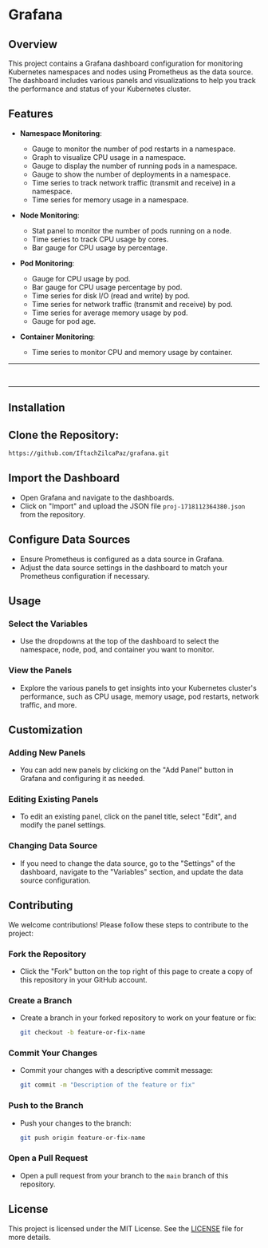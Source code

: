
# Grafana

## Overview

This project contains a Grafana dashboard configuration for monitoring Kubernetes namespaces and nodes using Prometheus as the data source. The dashboard includes various panels and visualizations to help you track the performance and status of your Kubernetes cluster.

## Features

- **Namespace Monitoring**:
  - Gauge to monitor the number of pod restarts in a namespace.
  - Graph to visualize CPU usage in a namespace.
  - Gauge to display the number of running pods in a namespace.
  - Gauge to show the number of deployments in a namespace.
  - Time series to track network traffic (transmit and receive) in a namespace.
  - Time series for memory usage in a namespace.

- **Node Monitoring**:
  - Stat panel to monitor the number of pods running on a node.
  - Time series to track CPU usage by cores.
  - Bar gauge for CPU usage by percentage.

- **Pod Monitoring**:
  - Gauge for CPU usage by pod.
  - Bar gauge for CPU usage percentage by pod.
  - Time series for disk I/O (read and write) by pod.
  - Time series for network traffic (transmit and receive) by pod.
  - Time series for average memory usage by pod.
  - Gauge for pod age.

- **Container Monitoring**:
  - Time series to monitor CPU and memory usage by container.
 
--------

&nbsp;
&nbsp;
&nbsp;
&nbsp;

--------

## Installation

## Clone the Repository:
   ```sh
   https://github.com/IftachZilcaPaz/grafana.git
   ```
## Import the Dashboard

   - Open Grafana and navigate to the dashboards.
   - Click on "Import" and upload the JSON file `proj-1718112364380.json` from the repository.


## Configure Data Sources

- Ensure Prometheus is configured as a data source in Grafana.
-  Adjust the data source settings in the dashboard to match your Prometheus configuration if necessary.

## Usage

### Select the Variables

- Use the dropdowns at the top of the dashboard to select the namespace, node, pod, and container you want to monitor.

### View the Panels

- Explore the various panels to get insights into your Kubernetes cluster's performance, such as CPU usage, memory usage, pod restarts, network traffic, and more.

## Customization

### Adding New Panels

- You can add new panels by clicking on the "Add Panel" button in Grafana and configuring it as needed.

### Editing Existing Panels

- To edit an existing panel, click on the panel title, select "Edit", and modify the panel settings.

### Changing Data Source

- If you need to change the data source, go to the "Settings" of the dashboard, navigate to the "Variables" section, and update the data source configuration.

## Contributing

We welcome contributions! Please follow these steps to contribute to the project:

### Fork the Repository

- Click the "Fork" button on the top right of this page to create a copy of this repository in your GitHub account.

### Create a Branch

- Create a branch in your forked repository to work on your feature or fix:
  ```sh
  git checkout -b feature-or-fix-name
  ```

### Commit Your Changes

- Commit your changes with a descriptive commit message:
  ```sh
  git commit -m "Description of the feature or fix"
  ```

### Push to the Branch

- Push your changes to the branch:
  ```sh
  git push origin feature-or-fix-name
  ```


### Open a Pull Request

- Open a pull request from your branch to the `main` branch of this repository.

## License

This project is licensed under the MIT License. See the [LICENSE](LICENSE) file for more details.






  
